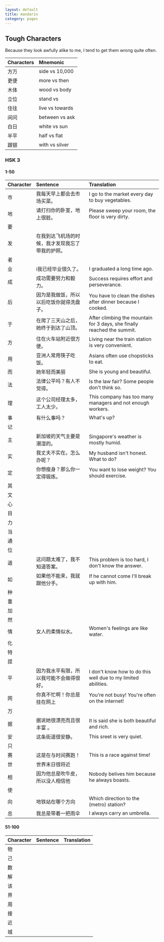 ```yaml
---
layout: default
title: mandarin
category: pages
---
```


## Tough Characters ##

Because they look awfully alike to me, I tend to get them wrong quite often.

Characters|Mnemonic
:---------|:-------
方万|side vs 10,000
更便|more vs then
木体|wood vs body
立位|stand vs 
住往|live vs towards
间问|between vs ask
白日|white vs sun
半平|half vs flat
跟银|with vs silver

### HSK 3

#### 1-50

Character|Sentence|Translation
:--------|:-------|:----------
市|我每天早上都会去市场买菜。|I go to the market every day to buy vegetables.
地|请打扫你的卧室，地上很脏。|Please sweep your room, the floor is very dirty.
要||
发|在我到达飞机场的时候，我才发现我忘了带我的护照。|
者||
业|i我已经毕业很久了。|I graduated a long time ago.
成|成功需要努力和毅力。|Success requires effort and perseverance.
后|因为是我做饭，所以以后吃饭你就得洗盘子。|You have to clean the dishes after dinner because I cooked.
于|在爬了三天山之后，她终于到达了山顶。|After climbing the mountain for 3 days, she finally reached the summit.
方|住在火车站附近很方便。|Living near the train station is very convenient.
用|亚洲人常用筷子吃饭。|Asians often use chopsticks to eat.
而|她年轻而美丽|She is young and beautiful.
法|法律公平吗？有人不觉得。|Is the law fair? Some people don't think so.
理|这个公司经理太多，工人太少。|This company has too many managers and not enough workers.
事|有什么事吗？|What's up?
记||
主|新加坡的天气主要是潮湿的。|Singapore's weather is mostly humid.
实|我丈夫不实在。怎么办呢？|My husband isn't honest. What to do?
定|你想瘦身？那么你一定得锻炼。|You want to lose weight? You should exercise.
其||
文||
心||
目||
力||
当||
通||
位||
道|这问题太难了，我不知道答案。|This problem is too hard, I don't know the answer.
如|如果他不能来，我就跟他分手。|If he cannot come I'll break up with him.
种||
重||
加||
然||
情|女人的柔情似水。|Women's feelings are like water.
化||
特||
提||
平|因为我水平有限，所以我可能不会做得很好。|I don't know how to do this well due to my limited abilities.
网|你真不忙啊！你总是挂在网上|You're not busy! You're often on the internet!
万||
据|据说她很漂亮而且很丰富 。|It is said she is both beautiful and rich.
安|这条街道很安静。|This sreet is very quiet.
只||
赛|这是在与时间赛跑！|This is a race against time!
世|世界末日很将近|
相|因为他总是吹牛皮，所以没人相信他|Nobody belives him because he always boasts.
使||
向|地铁站在哪个方向|Which direction to the (metro) station?
总|我总是带着一把雨伞|I always carry an umbrella.

#### 51-100

Character|Sentence|Translation
:--------|:-------|:----------
物||
己||
数||
解||
该||
界||
周||
接||
近||
城||
